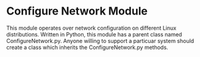 # Configure Network Module #
This module operates over network configuration on different Linux distributions.
Written in Python, this module has a parent class named ConfigureNetwork.py. 
Anyone willing to support a particuar system should create a class which inherits the ConfigureNetwork.py methods.

